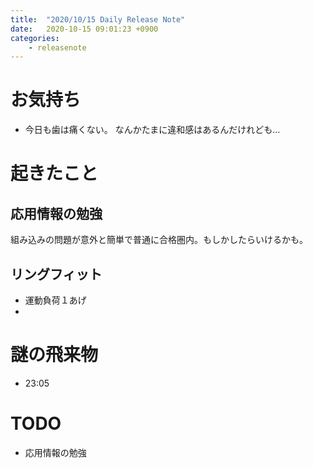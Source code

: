 ```yaml
---
title:  "2020/10/15 Daily Release Note"
date:   2020-10-15 09:01:23 +0900
categories:
    - releasenote
---
```


# お気持ち

* 今日も歯は痛くない。 なんかたまに違和感はあるんだけれども…

# 起きたこと

## 応用情報の勉強

組み込みの問題が意外と簡単で普通に合格圏内。もしかしたらいけるかも。

## リングフィット

* 運動負荷１あげ
* 

# 謎の飛来物

* 23:05

# TODO 

* 応用情報の勉強
